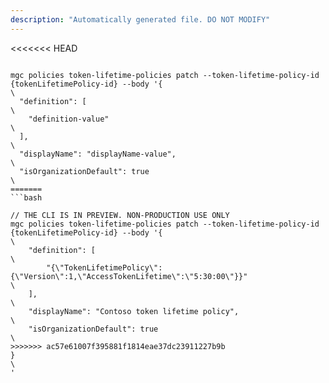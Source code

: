```yaml
---
description: "Automatically generated file. DO NOT MODIFY"
---
```


<<<<<<< HEAD
```cli

mgc policies token-lifetime-policies patch --token-lifetime-policy-id {tokenLifetimePolicy-id} --body '{\
  "definition": [\
    "definition-value"\
  ],\
  "displayName": "displayName-value",\
  "isOrganizationDefault": true\
=======
```bash

// THE CLI IS IN PREVIEW. NON-PRODUCTION USE ONLY
mgc policies token-lifetime-policies patch --token-lifetime-policy-id {tokenLifetimePolicy-id} --body '{\
    "definition": [\
        "{\"TokenLifetimePolicy\":{\"Version\":1,\"AccessTokenLifetime\":\"5:30:00\"}}"\
    ],\
    "displayName": "Contoso token lifetime policy",\
    "isOrganizationDefault": true\
>>>>>>> ac57e61007f395881f1814eae37dc23911227b9b
}\
'

```